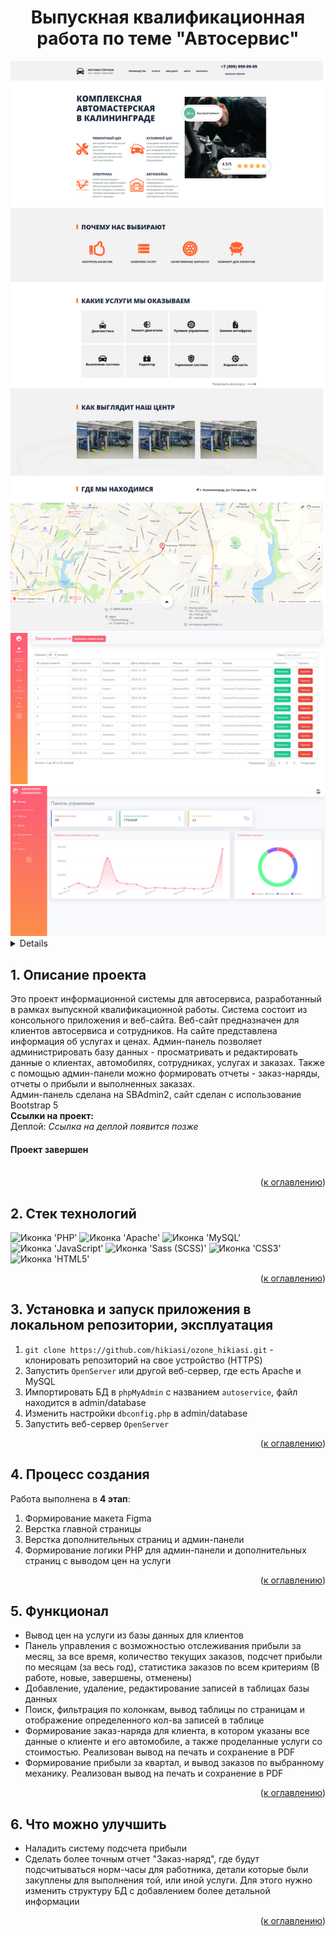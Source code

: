 <h1 align="center">Выпускная квалификационная работа по теме "Автосервис"</h1>

<div align="center">
  <a href="">
    <img width="575" alt="Снимок экрана 2023-05-30 в 14 45 48" src="https://github.com/hikiasi/autoservice/blob/93d52d39dc3fa9b3f914fd8ca7f53411285c2bd5/autoservice2_(123)%20(2).png">
  </a>
  <a href="">
    <img width="575" alt="Снимок экрана 2023-05-30 в 14 45 48" src="https://github.com/hikiasi/autoservice/blob/93d52d39dc3fa9b3f914fd8ca7f53411285c2bd5/photo_2023-08-15_01-45-45.jpg">
  </a>
  <a href="">
    <img width="575" alt="Снимок экрана 2023-05-30 в 14 45 48" src="https://github.com/hikiasi/autoservice/blob/93d52d39dc3fa9b3f914fd8ca7f53411285c2bd5/photo_2023-08-15_01-47-02.jpg">
  </a>
</div>

<a name="summary">
  <details>
    <summary>Оглавление</summary>
    <ol>
      <li><a href="#project-description">Описание проекта</a></li>
      <li><a href="#technologies">Стек технологий</a></li>
      <li><a href="#installation">Установка и запуск приложения в локальном репозитории, эксплуатация</a></li>
      <li><a href="#establishing">Процесс создания</a></li>
      <li><a href="#functionality">Функционал</a></li>
      <li><a href="#enhancement">Что можно улучшить</a></li>
    </ol>
  </details>
</a>

<a name="project-description"><h2>1. Описание проекта</h2></a>
Это проект информационной системы для автосервиса, разработанный в рамках выпускной квалификационной работы. Система состоит из консольного приложения и веб-сайта.
Веб-сайт предназначен для клиентов автосервиса и сотрудников. На сайте представлена информация об услугах и ценах. 
Админ-панель позволяет администрировать базу данных - просматривать и редактировать данные о клиентах, автомобилях, сотрудниках, услугах и заказах. Также с помощью админ-панели можно формировать отчеты - заказ-наряды, отчеты о прибыли и выполненных заказах.<br>
Админ-панель сделана на SBAdmin2, сайт сделан с использование Bootstrap 5
<br>
<b>Ссылки на проект:</b>
<br>
Деплой: <i>Ссылка на деплой появится позже</i>
<br>
<h4><b>Проект завершен</b></h4>
<br>

<div align="right">(<a href="#summary">к оглавлению</a>)</div>

<a name="technologies"><h2>2. Стек технологий</h2></a>
<span>
  <img src="https://img.shields.io/badge/php-%23777BB4.svg?&style=for-the-badge&logo=php&logoColor=white" alt="Иконка 'PHP'">
  <img src="https://img.shields.io/badge/apache%20-%23D42029.svg?&style=for-the-badge&logo=apache&logoColor=white" alt="Иконка 'Apache'">
  <img src="https://img.shields.io/badge/mysql-%2300f.svg?&style=for-the-badge&logo=mysql&logoColor=white" alt="Иконка 'MySQL'">
  <img src="https://img.shields.io/badge/JavaScript-323330?style=for-the-badge&logo=javascript&logoColor=F7DF1E" alt="Иконка 'JavaScript'">
  <img src="https://img.shields.io/badge/Sass-CC6699?style=for-the-badge&logo=sass&logoColor=white" alt="Иконка 'Sass (SCSS)'">
  <img src="https://img.shields.io/badge/css3%20-%231572B6.svg?&style=for-the-badge&logo=css3&logoColor=white" alt="Иконка 'CSS3'">
  <img src="https://img.shields.io/badge/HTML5-E34F26?style=for-the-badge&logo=html5&logoColor=white" alt="Иконка 'HTML5'">
</span>

<div align="right">(<a href="#summary">к оглавлению</a>)</div>

<a name="installation"><h2>3. Установка и запуск приложения в локальном репозитории, эксплуатация</h2></a>
1. `git clone https://github.com/hikiasi/ozone_hikiasi.git` - клонировать репозиторий на свое устройство (HTTPS)
2. Запустить `OpenServer` или другой веб-сервер, где есть Apache и MySQL
3. Импортировать БД в `phpMyAdmin` с названием `autoservice`, файл находится в admin/database
4. Изменить настройки `dbconfig.php` в admin/database
5. Запустить веб-сервер `OpenServer`

<div align="right">(<a href="#summary">к оглавлению</a>)</div>

<a name="establishing"><h2>4. Процесс создания</h2></a>
Работа выполнена в <b>4 этап</b>:
<br>
1. Формирование макета Figma
2. Верстка главной страницы
3. Верстка дополнительных страниц и админ-панели
4. Формирование логики PHP для админ-панели и дополнительных страниц с выводом цен на услуги

<div align="right">(<a href="#summary">к оглавлению</a>)</div>

<a name="functionality"><h2>5. Функционал</h2></a>
- Вывод цен на услуги из базы данных для клиентов
- Панель управления с возможностью отслеживания прибыли за месяц, за все время, количество текущих заказов, подсчет прибыли по месяцам (за весь год), статистика заказов по всем критериям (В работе, новые, завершены, отменены)
- Добавление, удаление, редактирование записей в таблицах базы данных
- Поиск, фильтрация по колонкам, вывод таблицы по страницам и отображение определенного кол-ва записей в таблице
- Формирование заказ-наряда для клиента, в котором указаны все данные о клиенте и его автомобиле, а также проделанные услуги со стоимостью. Реализован вывод на печать и сохранение в PDF
- Формирование прибыли за квартал, и вывод заказов по выбранному механику. Реализован вывод на печать и сохранение в PDF

<div align="right">(<a href="#summary">к оглавлению</a>)</div>

<a name="enhancement"><h2>6. Что можно улучшить</h2></a>
- Наладить систему подсчета прибыли
- Сделать более точным отчет "Заказ-наряд", где будут подсчитываться норм-часы для работника, детали которые были закуплены для выполнения той, или иной услуги. Для этого нужно изменить структуру БД с добавлением более детальной информации

<div align="right">(<a href="#summary">к оглавлению</a>)</div>
